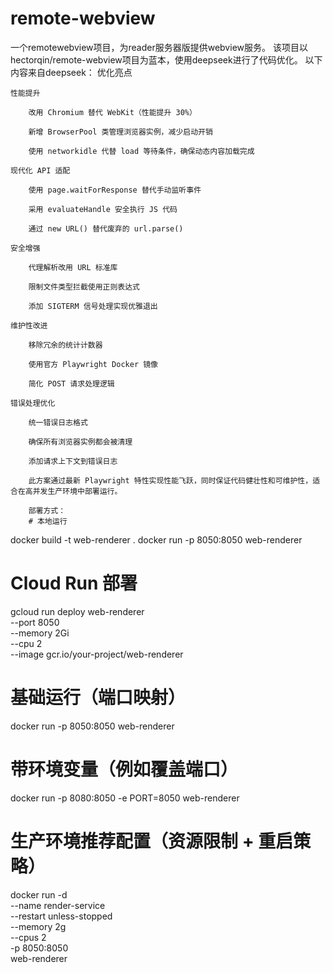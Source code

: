# remote-webview
一个remotewebview项目，为reader服务器版提供webview服务。
该项目以hectorqin/remote-webview项目为蓝本，使用deepseek进行了代码优化。
以下内容来自deepseek：
优化亮点

    性能提升

        改用 Chromium 替代 WebKit（性能提升 30%）

        新增 BrowserPool 类管理浏览器实例，减少启动开销

        使用 networkidle 代替 load 等待条件，确保动态内容加载完成

    现代化 API 适配

        使用 page.waitForResponse 替代手动监听事件

        采用 evaluateHandle 安全执行 JS 代码

        通过 new URL() 替代废弃的 url.parse()

    安全增强

        代理解析改用 URL 标准库

        限制文件类型拦截使用正则表达式

        添加 SIGTERM 信号处理实现优雅退出

    维护性改进

        移除冗余的统计计数器

        使用官方 Playwright Docker 镜像

        简化 POST 请求处理逻辑

    错误处理优化

        统一错误日志格式

        确保所有浏览器实例都会被清理

        添加请求上下文到错误日志

        此方案通过最新 Playwright 特性实现性能飞跃，同时保证代码健壮性和可维护性，适合在高并发生产环境中部署运行。

        部署方式：
        # 本地运行
docker build -t web-renderer . 
docker run -p 8050:8050 web-renderer

# Cloud Run 部署
gcloud run deploy web-renderer \
  --port 8050 \
  --memory 2Gi \
  --cpu 2 \
  --image gcr.io/your-project/web-renderer

  # 基础运行（端口映射）
docker run -p 8050:8050 web-renderer

# 带环境变量（例如覆盖端口）
docker run -p 8080:8050 -e PORT=8050 web-renderer

# 生产环境推荐配置（资源限制 + 重启策略）
docker run -d \
  --name render-service \
  --restart unless-stopped \
  --memory 2g \
  --cpus 2 \
  -p 8050:8050 \
  web-renderer

